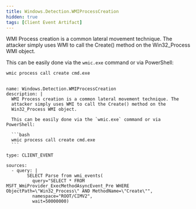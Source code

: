```yaml
---
title: Windows.Detection.WMIProcessCreation
hidden: true
tags: [Client Event Artifact]
---
```


WMI Process creation is a common lateral movement technique. The
attacker simply uses WMI to call the Create() method on the
Win32_Process WMI object.

This can be easily done via the `wmic.exe` command or via PowerShell:

```bash
wmic process call create cmd.exe
```


<pre><code class="language-yaml">
name: Windows.Detection.WMIProcessCreation
description: |
  WMI Process creation is a common lateral movement technique. The
  attacker simply uses WMI to call the Create() method on the
  Win32_Process WMI object.

  This can be easily done via the `wmic.exe` command or via PowerShell:

  ```bash
  wmic process call create cmd.exe
  ```

type: CLIENT_EVENT

sources:
  - query: |
        SELECT Parse from wmi_events(
          query="SELECT * FROM MSFT_WmiProvider_ExecMethodAsyncEvent_Pre WHERE ObjectPath=\"Win32_Process\" AND MethodName=\"Create\"",
          namespace="ROOT/CIMV2",
          wait=50000000)

</code></pre>

